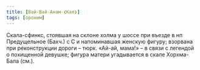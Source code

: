 ```yaml
---
title: [Вай-Вай-Анам-❮Кая❯]
tags: [ороним]
---
```


Скала-сфинкс, стоявшая на склоне холма у шоссе при въезде в нп Предущельное
(Бахч.) с С и напоминавшая женскую фигуру; взорвана при реконструкции дороги –
тюрк. «Ай-ай, мама!» – в связи с легендой о похищенной девушке; фигура матери
угадывается в скале Хорхма-Бала (см.).
